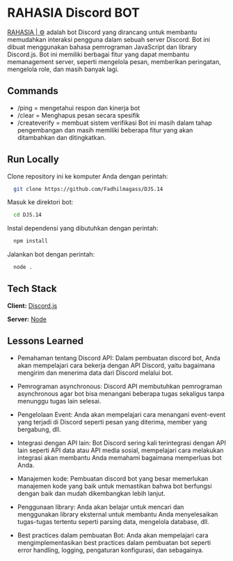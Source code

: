 # RAHASIA Discord BOT

[RAHASIA | ⚙](https://discord.com/api/oauth2/authorize?client_id=1072586274319388682&permissions=8&scope=bot) adalah bot Discord yang dirancang untuk membantu memudahkan interaksi pengguna dalam sebuah server Discord. Bot ini dibuat menggunakan bahasa pemrograman JavaScript dan library Discord.js. Bot ini memiliki berbagai fitur yang dapat membantu memanagement server, seperti mengelola pesan, memberikan peringatan, mengelola role, dan masih banyak lagi.

## Commands

- /ping = mengetahui respon dan kinerja bot
- /clear = Menghapus pesan secara spesifik
- /createverify = membuat sistem verifikasi
  Bot ini masih dalam tahap pengembangan dan masih memiliki beberapa fitur yang akan ditambahkan dan ditingkatkan.

## Run Locally

Clone repository ini ke komputer Anda dengan perintah:

```bash
  git clone https://github.com/Fadhilmagass/DJS.14
```

Masuk ke direktori bot:

```bash
  cd DJS.14
```

Instal dependensi yang dibutuhkan dengan perintah:

```bash
  npm install
```

Jalankan bot dengan perintah:

```bash
  node .
```

## Tech Stack

**Client:** [Discord.js](https://discord.js.org/#/docs/discord.js/main/general/welcome)

**Server:** [Node](https://nodejs.org/en/)

## Lessons Learned

- Pemahaman tentang Discord API: Dalam pembuatan discord bot, Anda akan mempelajari cara bekerja dengan API Discord, yaitu bagaimana mengirim dan menerima data dari Discord melalui bot.

- Pemrograman asynchronous: Discord API membutuhkan pemrograman asynchronous agar bot bisa menangani beberapa tugas sekaligus tanpa menunggu tugas lain selesai.

- Pengelolaan Event: Anda akan mempelajari cara menangani event-event yang terjadi di Discord seperti pesan yang diterima, member yang bergabung, dll.

- Integrasi dengan API lain: Bot Discord sering kali terintegrasi dengan API lain seperti API data atau API media sosial, mempelajari cara melakukan integrasi akan membantu Anda memahami bagaimana memperluas bot Anda.

- Manajemen kode: Pembuatan discord bot yang besar memerlukan manajemen kode yang baik untuk memastikan bahwa bot berfungsi dengan baik dan mudah dikembangkan lebih lanjut.

- Penggunaan library: Anda akan belajar untuk mencari dan menggunakan library eksternal untuk membantu Anda menyelesaikan tugas-tugas tertentu seperti parsing data, mengelola database, dll.

- Best practices dalam pembuatan Bot: Anda akan mempelajari cara mengimplementasikan best practices dalam pembuatan bot seperti error handling, logging, pengaturan konfigurasi, dan sebagainya.
